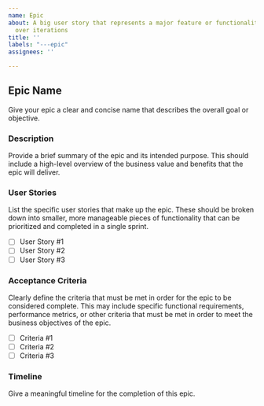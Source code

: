 ```yaml
---
name: Epic
about: A big user story that represents a major feature or functionality to be developed
  over iterations
title: ''
labels: "---epic"
assignees: ''

---
```


## Epic Name
Give your epic a clear and concise name that describes the overall goal or objective.

### Description
Provide a brief summary of the epic and its intended purpose. This should include a high-level overview of the business value and benefits that the epic will deliver.

### User Stories
List the specific user stories that make up the epic. These should be broken down into smaller, more manageable pieces of functionality that can be prioritized and completed in a single sprint.
- [ ] User Story #1
- [ ] User Story #2
- [ ] User Story #3

### Acceptance Criteria
Clearly define the criteria that must be met in order for the epic to be considered complete. This may include specific functional requirements, performance metrics, or other criteria that must be met in order to meet the business objectives of the epic.
- [ ] Criteria #1
- [ ] Criteria #2
- [ ] Criteria #3

### Timeline
Give a meaningful timeline for the completion of this epic.
